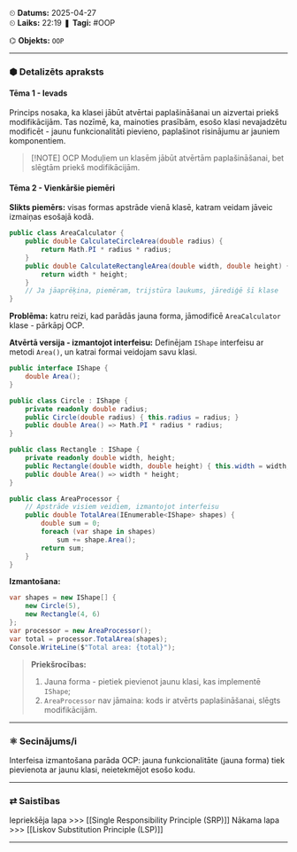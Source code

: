 ⏲ **Datums:** 2025-04-27   
⏲ **Laiks:** 22:19 
❚ **Tagi:**  #OOP

⌬ **Objekts:**  `OOP`

---
### ⬢ Detalizēts apraksts
#### Tēma 1 - Ievads
Princips nosaka, ka klasei jābūt atvērtai paplašināšanai un aizvertai priekš modifikācijām. Tas nozīmē, ka, mainoties prasībām, esošo klasi nevajadzētu modificēt - jaunu funkcionalitāti pievieno, paplašinot risinājumu ar jauniem komponentiem.

> [!NOTE] OCP
> Moduļiem un klasēm jābūt atvērtām paplašināšanai, bet slēgtām priekš modifikācijām.
#### Tēma 2 - Vienkāršie piemēri
**Slikts piemērs:** visas formas apstrāde vienā klasē, katram veidam jāveic izmaiņas esošajā kodā.
```cs
public class AreaCalculator {
    public double CalculateCircleArea(double radius) {
        return Math.PI * radius * radius;
    }
    public double CalculateRectangleArea(double width, double height) {
        return width * height;
    }
    // Ja jāaprēķina, piemēram, trijstūra laukums, jārediģē šī klase
}
```
**Problēma:** katru reizi, kad parādās jauna forma, jāmodificē `AreaCalculator` klase - pārkāpj OCP.

**Atvērtā versija - izmantojot interfeisu:**
Definējam `IShape` interfeisu ar metodi `Area()`, un katrai formai veidojam savu klasi.
```cs
public interface IShape {
    double Area();
}

public class Circle : IShape {
    private readonly double radius;
    public Circle(double radius) { this.radius = radius; }
    public double Area() => Math.PI * radius * radius;
}

public class Rectangle : IShape {
    private readonly double width, height;
    public Rectangle(double width, double height) { this.width = width; this.height = height; }
    public double Area() => width * height;
}

public class AreaProcessor {
    // Apstrāde visiem veidiem, izmantojot interfeisu
    public double TotalArea(IEnumerable<IShape> shapes) {
        double sum = 0;
        foreach (var shape in shapes)
            sum += shape.Area();
        return sum;
    }
}
```
**Izmantošana:**
```cs
var shapes = new IShape[] {
    new Circle(5),
    new Rectangle(4, 6)
};
var processor = new AreaProcessor();
var total = processor.TotalArea(shapes);
Console.WriteLine($"Total area: {total}");
```

>**Priekšrocības:**
 >   1. Jauna forma - pietiek pievienot jaunu klasi, kas implementē `IShape`;
>    2. `AreaProcessor` nav jāmaina: kods ir atvērts paplašināšanai, slēgts modifikācijām.

---
### ⚛ Secinājums/i
Interfeisa izmantošana parāda OCP: jauna funkcionalitāte (jauna forma) tiek pievienota ar jaunu klasi, neietekmējot esošo kodu.

---
### ⇄ Saistības
Iepriekšēja lapa >>> [[Single Responsibility Principle (SRP)]]
Nākama lapa >>> [[Liskov Substitution Principle (LSP)]]

---